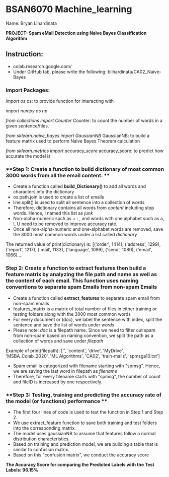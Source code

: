 # BSAN6070 Machine_learning
Name: Bryan Lihardinata

**PROJECT: Spam eMail Detection using Naive Bayes Classification Algorithm**

## **Instruction:**
- colab.research.google.com/
- Under GitHub tab, please write the following: blihardinata/CA02_Naive-Bayes

### **Import Packages:**
*import os*
os: to provide function for interacting with 

*import numpy as np*

*from collections import Counter*
Counter: to count the number of words in a given sentence/files.

*from sklearn.naive_bayes import GaussianNB*
GaussianNB: to build a feature matrix used to perform Naive Bayes Theorem calculation

*from sklearn.metrics import accuracy_score*
accuracy_score: to predict how accurate the model is

### **Step 1: Create a function to build dictionary of most common 3000 words from all the email content. **
- Create a function called **build_Dictionary()** to add all words and characters into the dictionary
- os.path.join is used to create a list of emails
- line.split() is used to split all sentence into a collection of *words*
- Therefore, dictionary contains all words from *content* including stop words. Hence, I named this list as *junk*
- Non-alpha-numeric such as + : , and words with one alphabet such as a, I, U need to be removed to improve accuracy rate.  
- Once all non-alpha-numeric and one-alphabet words are removed, save the 3000 most common words under a list called *dictionary*

The returned value of print(dictionary) is:
[('order', 1414), ('address', 1299), ('report', 1217), ('mail', 1133), ('language', 1099), ('send', 1080), ('email', 1066)....

### **Step 2: Create a function to extract features then build a feature matrix by analyzing the file path and name as well as the content of each email. This function uses naming conventions to separate spam Emails from non-spam Emails** 
- Create a function called **extract_features** to separate spam email from non-spam emails 
- features_matrix is a matrix of total number of files in either training or testing folders along with the 3000 most common words
- For every document or (doc), we label the sentence with index, split the sentence and save the list of words under *words*
- Please note: *doc* is a filepath name. Since we need to filter out spam from non-spam based on naming convention, we split the path as a collection of words and save under *filepath*

Example of print(filepath): ['', 'content', 'drive', 'MyDrive', 'MSBA_Colab_2020', 'ML Algorithms', 'CA02', 'train-mails', 'spmsga10.txt']

- Spam email is categorized with filename starting with "spmsg". Hence, we are saving the last word in filepath as *filename*
- Therefore, for every filename starts with "spmsg", the number of count and fileID is increased by one respectively. 


### **Step 3: Testing, training and predicting the accuracy rate of the model (or functions) performance ** 
- The first four lines of code is used to test the function in Step 1 and Step 2. 
- We use extract_feature function to save both training and test folders into the corresponding matrix. 
- The model uses gaussianNB to assume that features follow a normal distribution characteristics. 
- Based on training and prediction model, we are building a table that is similar to confusion matrix. 
- Based on this "confusion matrix", we conduct the accuracy score

**The Accuracy Score for comparing the Predicted Labels with the Test Labels: 96.15%**
